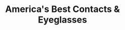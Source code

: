 ---
title: "America's Best Contacts & Eyeglasses"
url: /decatur/americas-best-contacts-and-eyeglasses/
shop: optician
---